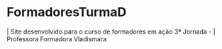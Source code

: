 # FormadoresTurmaD
| Site desenvolvido para o curso de formadores em ação 3ª Jornada - 
| Professora Formadora Vladismara
